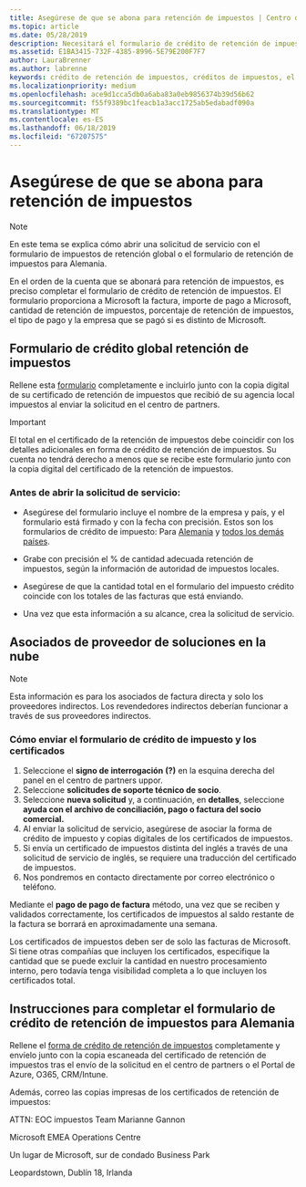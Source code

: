 ```yaml
---
title: Asegúrese de que se abona para retención de impuestos | Centro de partners
ms.topic: article
ms.date: 05/28/2019
description: Necesitará el formulario de crédito de retención de impuestos y el certificado de la retención de impuestos para abrir una solicitud de servicio.
ms.assetid: E1BA3415-732F-4385-8996-5E79E200F7F7
author: LauraBrenner
ms.author: labrenne
keywords: crédito de retención de impuestos, créditos de impuestos, el formulario del crédito de impuesto alemán, crédito de impuesto de formulario
ms.localizationpriority: medium
ms.openlocfilehash: ace9d1cca5db0a6aba83a0eb9856374b39d56b62
ms.sourcegitcommit: f55f9389bc1feacb1a3acc1725ab5edabadf090a
ms.translationtype: MT
ms.contentlocale: es-ES
ms.lasthandoff: 06/18/2019
ms.locfileid: "67207575"
---
```

# <a name="make-sure-you-are-credited-for-withholding-tax"></a>Asegúrese de que se abona para retención de impuestos

>[!Note]
>En este tema se explica cómo abrir una solicitud de servicio con el formulario de impuestos de retención global o el formulario de retención de impuestos para Alemania.

En el orden de la cuenta que se abonará para retención de impuestos, es preciso completar el formulario de crédito de retención de impuestos. El formulario proporciona a Microsoft la factura, importe de pago a Microsoft, cantidad de retención de impuestos, porcentaje de retención de impuestos, el tipo de pago y la empresa que se pagó si es distinto de Microsoft.  

## <a name="global-withholding-tax-credit-form"></a>Formulario de crédito global retención de impuestos

Rellene esta [formulario](https://query.prod.cms.rt.microsoft.com/cms/api/am/binary/RE30311) completamente e incluirlo junto con la copia digital de su certificado de retención de impuestos que recibió de su agencia local impuestos al enviar la solicitud en el centro de partners.
>[!IMPORTANT]
>El total en el certificado de la retención de impuestos debe coincidir con los detalles adicionales en forma de crédito de retención de impuestos. Su cuenta no tendrá derecho a menos que se recibe este formulario junto con la copia digital del certificado de la retención de impuestos.

### <a name="before-opening-the-service-request"></a>Antes de abrir la solicitud de servicio:

- Asegúrese del formulario incluye el nombre de la empresa y país, y el formulario está firmado y con la fecha con precisión. Estos son los formularios de crédito de impuesto: Para [Alemania](https://query.prod.cms.rt.microsoft.com/cms/api/am/binary/RE305Lo) y [todos los demás países](https://query.prod.cms.rt.microsoft.com/cms/api/am/binary/RE30311).

- Grabe con precisión el % de cantidad adecuada retención de impuestos, según la información de autoridad de impuestos locales.

- Asegúrese de que la cantidad total en el formulario del impuesto crédito coincide con los totales de las facturas que está enviando. 

- Una vez que esta información a su alcance, crea la solicitud de servicio.

## <a name="cloud-solution-provider-partners"></a>Asociados de proveedor de soluciones en la nube

>[!Note]
>Esta información es para los asociados de factura directa y solo los proveedores indirectos. Los revendedores indirectos deberían funcionar a través de sus proveedores indirectos.

### <a name="how-to-submit-the-tax-credit-form-and-the-certificates"></a>Cómo enviar el formulario de crédito de impuesto y los certificados

1. Seleccione el **signo de interrogación** **(?)**  en la esquina derecha del panel en el centro de partners uppor.
2. Seleccione **solicitudes de soporte técnico de socio**.
3. Seleccione **nueva solicitud** y, a continuación, en **detalles**, seleccione **ayuda con el archivo de conciliación, pago o factura del socio comercial.**
4. Al enviar la solicitud de servicio, asegúrese de asociar la forma de crédito de impuesto y copias digitales de los certificados de impuestos.
5. Si envía un certificado de impuestos distinta del inglés a través de una solicitud de servicio de inglés, se requiere una traducción del certificado de impuestos.
6. Nos pondremos en contacto directamente por correo electrónico o teléfono.

Mediante el **pago de pago de factura** método, una vez que se reciben y validados correctamente, los certificados de impuestos al saldo restante de la factura se borrará en aproximadamente una semana. 

Los certificados de impuestos deben ser de solo las facturas de Microsoft. Si tiene otras compañías que incluyen los certificados, especifique la cantidad que se puede excluir la cantidad en nuestro procesamiento interno, pero todavía tenga visibilidad completa a lo que incluyen los certificados total. 

## <a name="instructions-for-completing-the-withholding-tax-credit-form-for-germany"></a>Instrucciones para completar el formulario de crédito de retención de impuestos para Alemania

Rellene el [forma de crédito de retención de impuestos](https://query.prod.cms.rt.microsoft.com/cms/api/am/binary/RE305Lo) completamente y envíelo junto con la copia escaneada del certificado de retención de impuestos tras el envío de la solicitud en el centro de partners o el Portal de Azure, O365, CRM/Intune. 

Además, correo las copias impresas de los certificados de retención de impuestos:

ATTN: EOC impuestos Team Marianne Gannon

Microsoft EMEA Operations Centre

Un lugar de Microsoft, sur de condado Business Park

Leopardstown, Dublín 18, Irlanda

